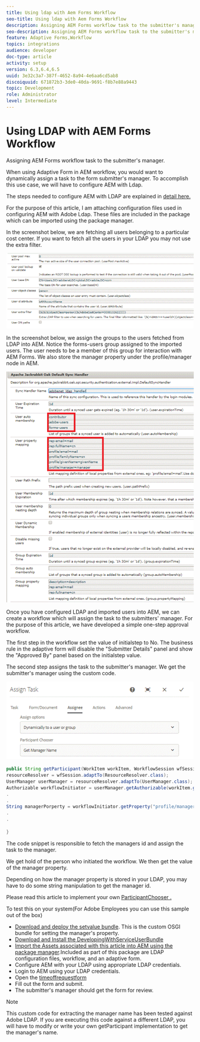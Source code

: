 ```yaml
---
title: Using ldap with Aem Forms Workflow
seo-title: Using ldap with Aem Forms Workflow
description: Assigning AEM Forms workflow task to the submitter's manager
seo-description: Assigning AEM Forms workflow task to the submitter's manager
feature: Adaptive Forms,Workflow
topics: integrations
audience: developer
doc-type: article
activity: setup
version: 6.3,6.4,6.5
uuid: 3e32c3a7-387f-4652-8a94-4e6aa6cd5ab8
discoiquuid: 671872b3-3de0-40da-9691-f8b7e88a9443
topic: Development
role: Administrator
level: Intermediate
---
```


# Using LDAP with AEM Forms Workflow 

Assigning AEM Forms workflow task to the submitter's manager.

When using Adaptive Form in AEM workflow, you would want to dynamically assign a task to the form submitter's manager. To accomplish this use case, we will have to configure AEM with Ldap.

The steps needed to configure AEM with LDAP are explained in [detail here.](https://helpx.adobe.com/experience-manager/6-5/sites/administering/using/ldap-config.html)

For the purpose of this article, I am attaching configuration files used in configuring AEM with Adobe Ldap. These files are included in the package which can be imported using the package manager.

In the screenshot below, we are fetching all users belonging to a particular cost center. If you want to fetch all the users in your LDAP you may not use the extra filter.

![LDAP Configuration](assets/costcenterldap.gif)

In the screenshot below, we assign the groups to the users fetched from LDAP into AEM. Notice the forms-users group assigned to the imported users. The user needs to be a member of this group for interaction with AEM Forms. We also store the manager property under the profile/manager node in AEM.

![Synchandler](assets/synchandler.gif)

Once you have configured LDAP and imported users into AEM, we can create a workflow which will assign the task to the submitters' manager. For the purpose of this article, we have developed a simple one-step approval workflow.

The first step in the workflow set the value of  initialstep  to No. The business rule in the adaptive form will disable the "Submitter Details" panel and show the "Approved By" panel based on the  initialstep  value.

The second step assigns the task to the submitter's manager. We get the submitter's manager using the custom code.

![Assign Task](assets/assigntask.gif) 

```java
public String getParticipant(WorkItem workItem, WorkflowSession wfSession, MetaDataMap arg2) throws WorkflowException{
resourceResolver = wfSession.adaptTo(ResourceResolver.class);
UserManager userManager = resourceResolver.adaptTo(UserManager.class);
Authorizable workflowInitiator = userManager.getAuthorizable(workItem.getWorkflow().getInitiator());
.
.
String managerPorperty = workflowInitiator.getProperty("profile/manager")[0].getString();
.
.

}

```

The code snippet is responsible to fetch the managers id and assign the task to the manager.

We get hold of the person who initiated the workflow. We then get the value of the manager property.

Depending on how the manager property is stored in your LDAP, you may have to do some string manipulation to get the manager id.

Please read this article to implement your own [  ParticipantChooser .](https://helpx.adobe.com/experience-manager/using/dynamic-steps.html)

To test this on your system(For Adobe Employees you can use this sample out of the box)

* [Download and deploy the setvalue bundle](/help/forms/assets/common-osgi-bundles/SetValueApp.core-1.0-SNAPSHOT.jar). This is the custom OSGI bundle for setting the manager's property.
* [Download and Install the DevelopingWithServiceUserBundle](/help/forms/assets/common-osgi-bundles/DevelopingWithServiceUser.jar)
* [Import the Assets associated with this article into AEM using the package manager](assets/aem-forms-ldap.zip).Included as part of this package are LDAP configuration files, workflow, and an adaptive form.
* Configure AEM with your LDAP using appropriate LDAP credentials.
* Login to AEM using your LDAP credentials.
* Open the [timeoffrequestform](http://localhost:4502/content/dam/formsanddocuments/helpx/timeoffrequestform/jcr:content?wcmmode=disabled)
* Fill out the form and submit.
* The submitter's manager should get the form for review.

>[!NOTE]
>
>This custom code for extracting the manager name has been tested against Adobe LDAP. If you are executing this code against a different LDAP, you will have to modify or write your own getParticipant implementation to get the manager's name.
